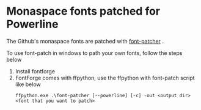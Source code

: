 # Monaspace fonts patched for Powerline

The Github's monaspace fonts are patched with [font-patcher](https://github.com/ryanoasis/nerd-fonts?tab=readme-ov-file#font-patcher) .

To use font-patch in windows to path your own fonts, follow the steps below

1. Install fontforge
2. FontForge comes with ffpython, use the ffpython with font-patch script like below
   ```
   ffpython.exe .\font-patcher [--powerline] [-c] -out <output dir> <font that you want to patch>
   ```
